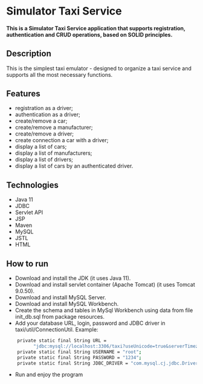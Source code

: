# Simulator Taxi Service
#### This is a Simulator Taxi Service application that supports registration, authentication and CRUD operations, based on SOLID principles.
## Description
This is the simplest taxi emulator - designed to organize a taxi service and supports all the most necessary functions.

## Features
- registration as a driver;
- authentication as a driver;
- create/remove a car;
- create/remove a manufacturer;
- create/remove a driver;
- create connection a car with a driver;
- display a list of cars;
- display a list of manufacturers;
- display a list of drivers;
- display a list of cars by an authenticated driver.

## Technologies
- Java 11
- JDBC
- Servlet API
- JSP
- Maven
- MySQL
- JSTL
- HTML

## How to run
- Download and install the JDK (it uses Java 11).
- Download and install servlet container (Apache Tomcat) (it uses Tomcat 9.0.50).
- Download and install MySQL Server.
- Download and install MySQL Workbench.
- Create the schema and tables in MySql Workbench using data from file init_db.sql from package resources.
- Add your database URL, login, password and JDBC driver in taxi/util/ConnectionUtil. Example:
```bash
    private static final String URL =
          "jdbc:mysql://localhost:3306/taxi?useUnicode=true&serverTimezone=UTC";
    private static final String USERNAME = "root";
    private static final String PASSWORD = "1234";
    private static final String JDBC_DRIVER = "com.mysql.cj.jdbc.Driver";
```
- Run and enjoy the program